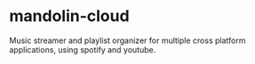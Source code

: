 # mandolin-cloud
Music streamer and playlist organizer for multiple cross platform applications, using spotify and youtube.
